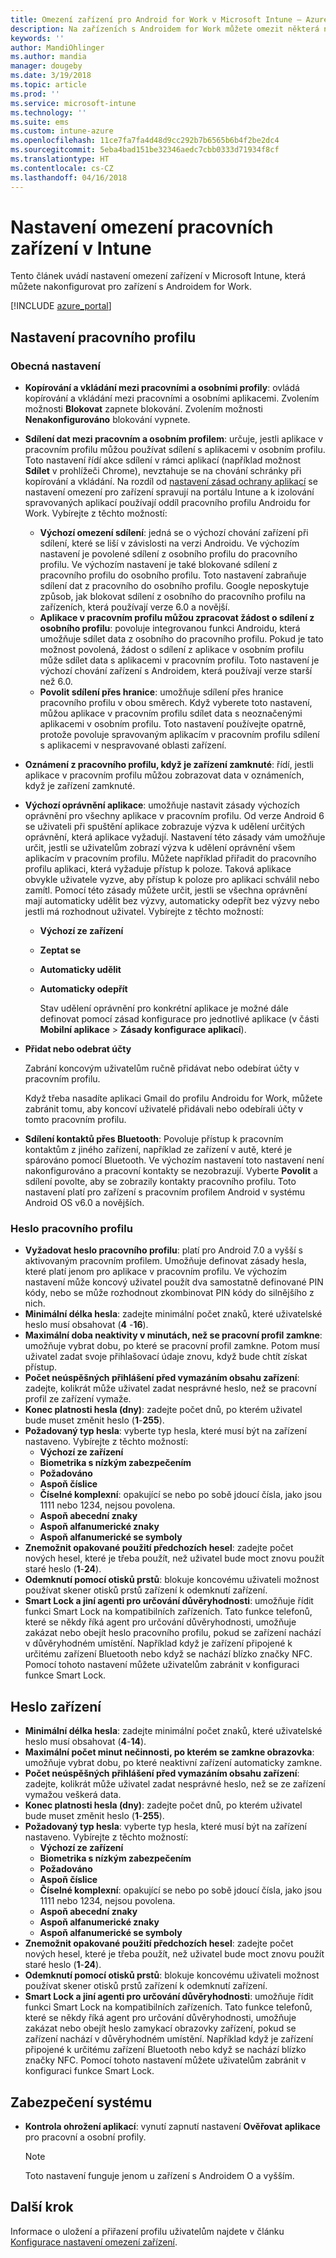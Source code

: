 ```yaml
---
title: Omezení zařízení pro Android for Work v Microsoft Intune – Azure | Microsoft Docs
description: Na zařízeních s Androidem for Work můžete omezit některá nastavení v zařízení, včetně kopírování a vložení, zobrazování oznámení, oprávnění aplikací, sdílení dat, délky hesla, neúspěšných přihlášení, odemykání pomocí otisku prstu, opakovaného použití předchozích hesel a povolení sdílení pracovních kontaktů pomocí Bluetooth.
keywords: ''
author: MandiOhlinger
ms.author: mandia
manager: dougeby
ms.date: 3/19/2018
ms.topic: article
ms.prod: ''
ms.service: microsoft-intune
ms.technology: ''
ms.suite: ems
ms.custom: intune-azure
ms.openlocfilehash: 11ce7fa7fa4d48d9cc292b7b6565b6b4f2be2dc4
ms.sourcegitcommit: 5eba4bad151be32346aedc7cbb0333d71934f8cf
ms.translationtype: HT
ms.contentlocale: cs-CZ
ms.lasthandoff: 04/16/2018
---
```

# <a name="work-device-restriction-settings-in-intune"></a>Nastavení omezení pracovních zařízení v Intune

Tento článek uvádí nastavení omezení zařízení v Microsoft Intune, která můžete nakonfigurovat pro zařízení s Androidem for Work.

[!INCLUDE [azure_portal](./includes/azure_portal.md)]

## <a name="work-profile-settings"></a>Nastavení pracovního profilu

### <a name="general-settings"></a>Obecná nastavení

- **Kopírování a vkládání mezi pracovními a osobními profily**: ovládá kopírování a vkládání mezi pracovními a osobními aplikacemi. Zvolením možnosti **Blokovat** zapnete blokování. Zvolením možnosti **Nenakonfigurováno** blokování vypnete.
- **Sdílení dat mezi pracovním a osobním profilem**: určuje, jestli aplikace v pracovním profilu můžou používat sdílení s aplikacemi v osobním profilu. Toto nastavení řídí akce sdílení v rámci aplikací (například možnost **Sdílet** v prohlížeči Chrome), nevztahuje se na chování schránky při kopírování a vkládání. Na rozdíl od [nastavení zásad ochrany aplikací](https://docs.microsoft.com/intune-classic/deploy-use/protect-app-data-using-mobile-app-management-policies-with-microsoft-intune) se nastavení omezení pro zařízení spravují na portálu Intune a k izolování spravovaných aplikací používají oddíl pracovního profilu Androidu for Work. Vybírejte z těchto možností:
  - **Výchozí omezení sdílení**: jedná se o výchozí chování zařízení při sdílení, které se liší v závislosti na verzi Androidu. Ve výchozím nastavení je povolené sdílení z osobního profilu do pracovního profilu. Ve výchozím nastavení je také blokované sdílení z pracovního profilu do osobního profilu. Toto nastavení zabraňuje sdílení dat z pracovního do osobního profilu. Google neposkytuje způsob, jak blokovat sdílení z osobního do pracovního profilu na zařízeních, která používají verze 6.0 a novější.
  - **Aplikace v pracovním profilu můžou zpracovat žádost o sdílení z osobního profilu**: povoluje integrovanou funkci Androidu, která umožňuje sdílet data z osobního do pracovního profilu. Pokud je tato možnost povolená, žádost o sdílení z aplikace v osobním profilu může sdílet data s aplikacemi v pracovním profilu. Toto nastavení je výchozí chování zařízení s Androidem, která používají verze starší než 6.0.
  - **Povolit sdílení přes hranice**: umožňuje sdílení přes hranice pracovního profilu v obou směrech. Když vyberete toto nastavení, můžou aplikace v pracovním profilu sdílet data s neoznačenými aplikacemi v osobním profilu. Toto nastavení používejte opatrně, protože povoluje spravovaným aplikacím v pracovním profilu sdílení s aplikacemi v nespravované oblasti zařízení.

- **Oznámení z pracovního profilu, když je zařízení zamknuté**: řídí, jestli aplikace v pracovním profilu můžou zobrazovat data v oznámeních, když je zařízení zamknuté.
- **Výchozí oprávnění aplikace**: umožňuje nastavit zásady výchozích oprávnění pro všechny aplikace v pracovním profilu. Od verze Android 6 se uživateli při spuštění aplikace zobrazuje výzva k udělení určitých oprávnění, která aplikace vyžadují. Nastavení této zásady vám umožňuje určit, jestli se uživatelům zobrazí výzva k udělení oprávnění všem aplikacím v pracovním profilu. Můžete například přiřadit do pracovního profilu aplikaci, která vyžaduje přístup k poloze. Taková aplikace obvykle uživatele vyzve, aby přístup k poloze pro aplikaci schválil nebo zamítl. Pomocí této zásady můžete určit, jestli se všechna oprávnění mají automaticky udělit bez výzvy, automaticky odepřít bez výzvy nebo jestli má rozhodnout uživatel. Vybírejte z těchto možností:
  - **Výchozí ze zařízení**
  - **Zeptat se**
  - **Automaticky udělit**
  - **Automaticky odepřít**

    Stav udělení oprávnění pro konkrétní aplikace je možné dále definovat pomocí zásad konfigurace pro jednotlivé aplikace (v části **Mobilní aplikace** > **Zásady konfigurace aplikací**).

- **Přidat nebo odebrat účty**

   Zabrání koncovým uživatelům ručně přidávat nebo odebírat účty v pracovním profilu.

   Když třeba nasadíte aplikaci Gmail do profilu Androidu for Work, můžete zabránit tomu, aby koncoví uživatelé přidávali nebo odebírali účty v tomto pracovním profilu.

- **Sdílení kontaktů přes Bluetooth**: Povoluje přístup k pracovním kontaktům z jiného zařízení, například ze zařízení v autě, které je spárováno pomocí Bluetooth. Ve výchozím nastavení toto nastavení není nakonfigurováno a pracovní kontakty se nezobrazují. Vyberte **Povolit** a sdílení povolte, aby se zobrazily kontakty pracovního profilu. Toto nastavení platí pro zařízení s pracovním profilem Android v systému Android OS v6.0 a novějších.

### <a name="work-profile-password"></a>Heslo pracovního profilu

- **Vyžadovat heslo pracovního profilu**: platí pro Android 7.0 a vyšší s aktivovaným pracovním profilem. Umožňuje definovat zásady hesla, které platí jenom pro aplikace v pracovním profilu. Ve výchozím nastavení může koncový uživatel použít dva samostatně definované PIN kódy, nebo se může rozhodnout zkombinovat PIN kódy do silnějšího z nich.
- **Minimální délka hesla**: zadejte minimální počet znaků, které uživatelské heslo musí obsahovat (**4** -**16**).
- **Maximální doba neaktivity v minutách, než se pracovní profil zamkne**: umožňuje vybrat dobu, po které se pracovní profil zamkne. Potom musí uživatel zadat svoje přihlašovací údaje znovu, když bude chtít získat přístup.
- **Počet neúspěšných přihlášení před vymazáním obsahu zařízení**: zadejte, kolikrát může uživatel zadat nesprávné heslo, než se pracovní profil ze zařízení vymaže.
- **Konec platnosti hesla (dny)**: zadejte počet dnů, po kterém uživatel bude muset změnit heslo (**1**-**255**).
- **Požadovaný typ hesla**: vyberte typ hesla, které musí být na zařízení nastaveno. Vybírejte z těchto možností:
  - **Výchozí ze zařízení**
  - **Biometrika s nízkým zabezpečením**
  - **Požadováno**
  - **Aspoň číslice**
  - **Číselné komplexní**: opakující se nebo po sobě jdoucí čísla, jako jsou 1111 nebo 1234, nejsou povolena.
  - **Aspoň abecední znaky**
  - **Aspoň alfanumerické znaky**
  - **Aspoň alfanumerické se symboly**
- **Znemožnit opakované použití předchozích hesel**: zadejte počet nových hesel, které je třeba použít, než uživatel bude moct znovu použít staré heslo (**1**-**24**).
- **Odemknutí pomocí otisků prstů**: blokuje koncovému uživateli možnost používat skener otisků prstů zařízení k odemknutí zařízení.
- **Smart Lock a jiní agenti pro určování důvěryhodnosti**: umožňuje řídit funkci Smart Lock na kompatibilních zařízeních. Tato funkce telefonů, které se někdy říká agent pro určování důvěryhodnosti, umožňuje zakázat nebo obejít heslo pracovního profilu, pokud se zařízení nachází v důvěryhodném umístění. Například když je zařízení připojené k určitému zařízení Bluetooth nebo když se nachází blízko značky NFC. Pomocí tohoto nastavení můžete uživatelům zabránit v konfiguraci funkce Smart Lock.

## <a name="device-password"></a>Heslo zařízení

- **Minimální délka hesla**: zadejte minimální počet znaků, které uživatelské heslo musí obsahovat (**4**-**14**).
- **Maximální počet minut nečinnosti, po kterém se zamkne obrazovka**: umožňuje vybrat dobu, po které neaktivní zařízení automaticky zamkne.
- **Počet neúspěšných přihlášení před vymazáním obsahu zařízení**: zadejte, kolikrát může uživatel zadat nesprávné heslo, než se ze zařízení vymažou veškerá data.
- **Konec platnosti hesla (dny)**: zadejte počet dnů, po kterém uživatel bude muset změnit heslo (**1**-**255**).
- **Požadovaný typ hesla**: vyberte typ hesla, které musí být na zařízení nastaveno. Vybírejte z těchto možností:
  - **Výchozí ze zařízení**
  - **Biometrika s nízkým zabezpečením**
  - **Požadováno**
  - **Aspoň číslice**
  - **Číselné komplexní**: opakující se nebo po sobě jdoucí čísla, jako jsou 1111 nebo 1234, nejsou povolena.
  - **Aspoň abecední znaky**
  - **Aspoň alfanumerické znaky**
  - **Aspoň alfanumerické se symboly**
- **Znemožnit opakované použití předchozích hesel**: zadejte počet nových hesel, které je třeba použít, než uživatel bude moct znovu použít staré heslo (**1**-**24**).
- **Odemknutí pomocí otisků prstů**: blokuje koncovému uživateli možnost používat skener otisků prstů zařízení k odemknutí zařízení.
- **Smart Lock a jiní agenti pro určování důvěryhodnosti**: umožňuje řídit funkci Smart Lock na kompatibilních zařízeních. Tato funkce telefonů, které se někdy říká agent pro určování důvěryhodnosti, umožňuje zakázat nebo obejít heslo zamykací obrazovky zařízení, pokud se zařízení nachází v důvěryhodném umístění. Například když je zařízení připojené k určitému zařízení Bluetooth nebo když se nachází blízko značky NFC. Pomocí tohoto nastavení můžete uživatelům zabránit v konfiguraci funkce Smart Lock.

## <a name="system-security"></a>Zabezpečení systému

- **Kontrola ohrožení aplikací**: vynutí zapnutí nastavení **Ověřovat aplikace** pro pracovní a osobní profily.

   > [!Note]
   > Toto nastavení funguje jenom u zařízení s Androidem O a vyšším.

## <a name="next-step"></a>Další krok

Informace o uložení a přiřazení profilu uživatelům najdete v článku [Konfigurace nastavení omezení zařízení](device-restrictions-configure.md).